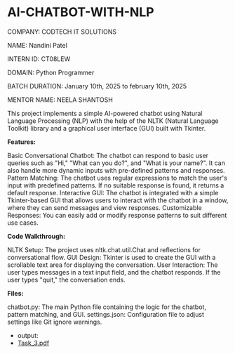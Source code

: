 # AI-CHATBOT-WITH-NLP

COMPANY: CODTECH IT SOLUTIONS

NAME: Nandini Patel

INTERN ID: CT08LEW

DOMAIN: Python Programmer

BATCH DURATION: January 10th, 2025 to february 10th, 2025

MENTOR NAME: NEELA SHANTOSH

This project implements a simple AI-powered chatbot using Natural Language Processing (NLP) with the help of the NLTK (Natural Language Toolkit) library and a graphical user interface (GUI) built with Tkinter.

**Features:**

Basic Conversational Chatbot: The chatbot can respond to basic user queries such as "Hi," "What can you do?", and "What is your name?". It can also handle more dynamic inputs with pre-defined patterns and responses.
Pattern Matching: The chatbot uses regular expressions to match the user's input with predefined patterns. If no suitable response is found, it returns a default response.
Interactive GUI: The chatbot is integrated with a simple Tkinter-based GUI that allows users to interact with the chatbot in a window, where they can send messages and view responses.
Customizable Responses: You can easily add or modify response patterns to suit different use cases.

**Code Walkthrough:**

NLTK Setup: The project uses nltk.chat.util.Chat and reflections for conversational flow.
GUI Design: Tkinter is used to create the GUI with a scrollable text area for displaying the conversation.
User Interaction: The user types messages in a text input field, and the chatbot responds. If the user types "quit," the conversation ends.

**Files:**

chatbot.py: The main Python file containing the logic for the chatbot, pattern matching, and GUI.
settings.json: Configuration file to adjust settings like Git ignore warnings.

* output:
* [Task_3.pdf](https://github.com/user-attachments/files/18654098/Task_3.pdf)

